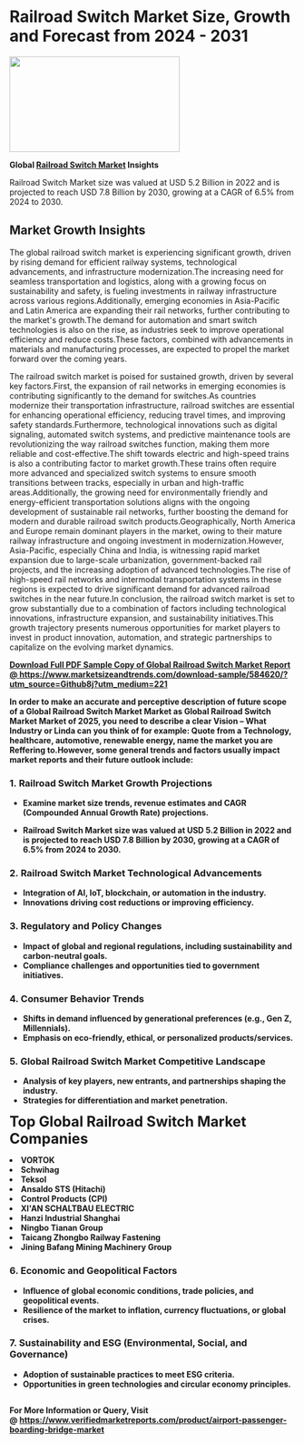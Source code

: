 <H1>Railroad Switch Market Size, Growth and Forecast from 2024 - 2031</H1><img class="aligncenter size-medium wp-image-584254" src="https://thirdeyenews.in/wp-content/uploads/2024/09/Global-Market-Research-300x168.jpeg" alt="" width="300" height="168" /><p><strong>Global&nbsp;<a href="https://www.marketsizeandtrends.com/download-sample/584620/?utm_source=Github8j?utm_medium=221">Railroad Switch Market</a> Insights</strong></p><p>Railroad Switch Market size was valued at USD 5.2 Billion in 2022 and is projected to reach USD 7.8 Billion by 2030, growing at a CAGR of 6.5% from 2024 to 2030.</p><p><h2>Market Growth Insights</h2> <p>The global railroad switch market is experiencing significant growth, driven by rising demand for efficient railway systems, technological advancements, and infrastructure modernization.The increasing need for seamless transportation and logistics, along with a growing focus on sustainability and safety, is fueling investments in railway infrastructure across various regions.Additionally, emerging economies in Asia-Pacific and Latin America are expanding their rail networks, further contributing to the market's growth.The demand for automation and smart switch technologies is also on the rise, as industries seek to improve operational efficiency and reduce costs.These factors, combined with advancements in materials and manufacturing processes, are expected to propel the market forward over the coming years.</p> <p><strong><a href="#"></a></strong></p> <p>The railroad switch market is poised for sustained growth, driven by several key factors.First, the expansion of rail networks in emerging economies is contributing significantly to the demand for switches.As countries modernize their transportation infrastructure, railroad switches are essential for enhancing operational efficiency, reducing travel times, and improving safety standards.Furthermore, technological innovations such as digital signaling, automated switch systems, and predictive maintenance tools are revolutionizing the way railroad switches function, making them more reliable and cost-effective.The shift towards electric and high-speed trains is also a contributing factor to market growth.These trains often require more advanced and specialized switch systems to ensure smooth transitions between tracks, especially in urban and high-traffic areas.Additionally, the growing need for environmentally friendly and energy-efficient transportation solutions aligns with the ongoing development of sustainable rail networks, further boosting the demand for modern and durable railroad switch products.Geographically, North America and Europe remain dominant players in the market, owing to their mature railway infrastructure and ongoing investment in modernization.However, Asia-Pacific, especially China and India, is witnessing rapid market expansion due to large-scale urbanization, government-backed rail projects, and the increasing adoption of advanced technologies.The rise of high-speed rail networks and intermodal transportation systems in these regions is expected to drive significant demand for advanced railroad switches in the near future.In conclusion, the railroad switch market is set to grow substantially due to a combination of factors including technological innovations, infrastructure expansion, and sustainability initiatives.This growth trajectory presents numerous opportunities for market players to invest in product innovation, automation, and strategic partnerships to capitalize on the evolving market dynamics.</p> <p><strong><a href="#"></p><p><span class=""><strong>Download Full PDF Sample Copy of Global Railroad Switch Market Report</strong> @ <a href="https://www.marketsizeandtrends.com/download-sample/584620/?utm_source=Github8j?utm_medium=221" target="_blank">https://www.marketsizeandtrends.com/download-sample/584620/?utm_source=Github8j?utm_medium=221</a></span></p><p>In order to make an accurate and perceptive description of future scope of a Global&nbsp;Railroad Switch Market Market as Global&nbsp;Railroad Switch Market Market of 2025, you need to describe a clear Vision &ndash; What Industry or Linda can you think of for example: Quote from a Technology, healthcare, automotive, renewable energy, name the market you are Reffering to.However, some general trends and factors usually impact market reports and their future outlook include:</p><h3>1.&nbsp;<strong>Railroad Switch Market Growth Projections</strong></h3><ul><li>Examine market size trends, revenue estimates and CAGR (Compounded Annual Growth Rate) projections.</li><li><p>Railroad Switch Market size was valued at USD 5.2 Billion in 2022 and is projected to reach USD 7.8 Billion by 2030, growing at a CAGR of 6.5% from 2024 to 2030.</p></li></ul><h3>2.&nbsp;<strong>Railroad Switch Market Technological Advancements</strong></h3><ul><li>Integration of AI, IoT, blockchain, or automation in the industry.</li><li>Innovations driving cost reductions or improving efficiency.</li></ul><h3>3.&nbsp;<strong>Regulatory and Policy Changes</strong></h3><ul><li>Impact of global and regional regulations, including sustainability and carbon-neutral goals.</li><li>Compliance challenges and opportunities tied to government initiatives.</li></ul><h3>4.&nbsp;<strong>Consumer Behavior Trends</strong></h3><ul><li>Shifts in demand influenced by generational preferences (e.g., Gen Z, Millennials).</li><li>Emphasis on eco-friendly, ethical, or personalized products/services.</li></ul><h3>5.&nbsp;<strong>Global Railroad Switch Market Competitive Landscape</strong></h3><ul><li>Analysis of key players, new entrants, and partnerships shaping the industry.</li><li>Strategies for differentiation and market penetration.</li></ul><p data-pm-slice="1 1 []"><span style="color: inherit; font-family: inherit; font-size: 25px;">Top Global Railroad Switch Market Companies</span></p><div class="" data-test-id=""><p><li>VORTOK</li><li> Schwihag</li><li> Teksol</li><li> Ansaldo STS (Hitachi)</li><li> Control Products (CPI)</li><li> XI'AN SCHALTBAU ELECTRIC</li><li> Hanzi Industrial Shanghai</li><li> Ningbo Tianan Group</li><li> Taicang Zhongbo Railway Fastening</li><li> Jining Bafang Mining Machinery Group</li></p></div><h3>6.&nbsp;<strong>Economic and Geopolitical Factors</strong></h3><ul><li>Influence of global economic conditions, trade policies, and geopolitical events.</li><li>Resilience of the market to inflation, currency fluctuations, or global crises.</li></ul><h3>7.&nbsp;<strong>Sustainability and ESG (Environmental, Social, and Governance)</strong></h3><ul><li>Adoption of sustainable practices to meet ESG criteria.</li><li>Opportunities in green technologies and circular economy principles.</li></ul><h2><strong style="font-size: 14px;">For More Information or Query, Visit @&nbsp;</strong><a style="background-color: #ffffff; font-size: 14px;" href="https://www.marketsizeandtrends.com/report/railroad-switch-market/" target="_blank">https://www.verifiedmarketreports.com/product/airport-passenger-boarding-bridge-market</a></h2>